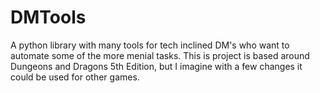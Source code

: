 # DMTools
A python library with many tools for tech inclined DM's who want to automate some of the more menial tasks.  This is project is based around Dungeons and Dragons 5th Edition, but I imagine with a few changes it could be used for other games. 
